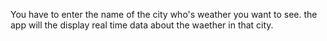 You have to enter the name of the city who's weather you want to see. the app will the display real time data about the waether in that city.
